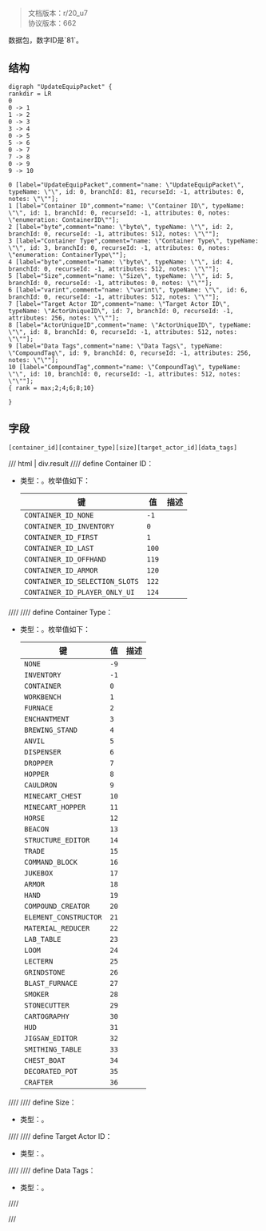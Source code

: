 # <!-- md:samp UpdateEquipPacket -->

> 文档版本：r/20_u7<br/>协议版本：662

<!-- md:samp UpdateEquipPacket -->数据包，数字ID是`81`。

## 结构

```viz
digraph "UpdateEquipPacket" {
rankdir = LR
0
0 -> 1
1 -> 2
0 -> 3
3 -> 4
0 -> 5
5 -> 6
0 -> 7
7 -> 8
0 -> 9
9 -> 10

0 [label="UpdateEquipPacket",comment="name: \"UpdateEquipPacket\", typeName: \"\", id: 0, branchId: 81, recurseId: -1, attributes: 0, notes: \"\""];
1 [label="Container ID",comment="name: \"Container ID\", typeName: \"\", id: 1, branchId: 0, recurseId: -1, attributes: 0, notes: \"enumeration: ContainerID\""];
2 [label="byte",comment="name: \"byte\", typeName: \"\", id: 2, branchId: 0, recurseId: -1, attributes: 512, notes: \"\""];
3 [label="Container Type",comment="name: \"Container Type\", typeName: \"\", id: 3, branchId: 0, recurseId: -1, attributes: 0, notes: \"enumeration: ContainerType\""];
4 [label="byte",comment="name: \"byte\", typeName: \"\", id: 4, branchId: 0, recurseId: -1, attributes: 512, notes: \"\""];
5 [label="Size",comment="name: \"Size\", typeName: \"\", id: 5, branchId: 0, recurseId: -1, attributes: 0, notes: \"\""];
6 [label="varint",comment="name: \"varint\", typeName: \"\", id: 6, branchId: 0, recurseId: -1, attributes: 512, notes: \"\""];
7 [label="Target Actor ID",comment="name: \"Target Actor ID\", typeName: \"ActorUniqueID\", id: 7, branchId: 0, recurseId: -1, attributes: 256, notes: \"\""];
8 [label="ActorUniqueID",comment="name: \"ActorUniqueID\", typeName: \"\", id: 8, branchId: 0, recurseId: -1, attributes: 512, notes: \"\""];
9 [label="Data Tags",comment="name: \"Data Tags\", typeName: \"CompoundTag\", id: 9, branchId: 0, recurseId: -1, attributes: 256, notes: \"\""];
10 [label="CompoundTag",comment="name: \"CompoundTag\", typeName: \"\", id: 10, branchId: 0, recurseId: -1, attributes: 512, notes: \"\""];
{ rank = max;2;4;6;8;10}

}

```

## 字段

```title='UpdateEquipPacket'
[container_id][container_type][size][target_actor_id][data_tags]
```

/// html | div.result
//// define
Container ID：<!-- md:samp byte -->

- 类型：<!-- md:samp byte -->。枚举值如下：

  |键|值|描述|
  |---|---|---|
  |`CONTAINER_ID_NONE`|`-1`||
  |`CONTAINER_ID_INVENTORY`|`0`||
  |`CONTAINER_ID_FIRST`|`1`||
  |`CONTAINER_ID_LAST`|`100`||
  |`CONTAINER_ID_OFFHAND`|`119`||
  |`CONTAINER_ID_ARMOR`|`120`||
  |`CONTAINER_ID_SELECTION_SLOTS`|`122`||
  |`CONTAINER_ID_PLAYER_ONLY_UI`|`124`||



////
//// define
Container Type：<!-- md:samp byte -->

- 类型：<!-- md:samp byte -->。枚举值如下：

  |键|值|描述|
  |---|---|---|
  |`NONE`|`-9`||
  |`INVENTORY`|`-1`||
  |`CONTAINER`|`0`||
  |`WORKBENCH`|`1`||
  |`FURNACE`|`2`||
  |`ENCHANTMENT`|`3`||
  |`BREWING_STAND`|`4`||
  |`ANVIL`|`5`||
  |`DISPENSER`|`6`||
  |`DROPPER`|`7`||
  |`HOPPER`|`8`||
  |`CAULDRON`|`9`||
  |`MINECART_CHEST`|`10`||
  |`MINECART_HOPPER`|`11`||
  |`HORSE`|`12`||
  |`BEACON`|`13`||
  |`STRUCTURE_EDITOR`|`14`||
  |`TRADE`|`15`||
  |`COMMAND_BLOCK`|`16`||
  |`JUKEBOX`|`17`||
  |`ARMOR`|`18`||
  |`HAND`|`19`||
  |`COMPOUND_CREATOR`|`20`||
  |`ELEMENT_CONSTRUCTOR`|`21`||
  |`MATERIAL_REDUCER`|`22`||
  |`LAB_TABLE`|`23`||
  |`LOOM`|`24`||
  |`LECTERN`|`25`||
  |`GRINDSTONE`|`26`||
  |`BLAST_FURNACE`|`27`||
  |`SMOKER`|`28`||
  |`STONECUTTER`|`29`||
  |`CARTOGRAPHY`|`30`||
  |`HUD`|`31`||
  |`JIGSAW_EDITOR`|`32`||
  |`SMITHING_TABLE`|`33`||
  |`CHEST_BOAT`|`34`||
  |`DECORATED_POT`|`35`||
  |`CRAFTER`|`36`||



////
//// define
Size：<!-- md:samp varint -->

- 类型：<!-- md:samp varint -->。


////
//// define
Target Actor ID：[<!-- md:samp ActorUniqueID -->](../types/actoruniqueid.md)

- 类型：<!-- md:samp ActorUniqueID -->。


////
//// define
Data Tags：[<!-- md:samp CompoundTag -->](../types/compoundtag.md)

- 类型：<!-- md:samp CompoundTag -->。


////

///

